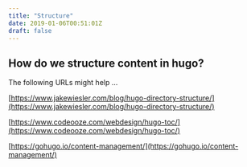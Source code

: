 ```yaml
---
title: "Structure"
date: 2019-01-06T00:51:01Z
draft: false
---
```

## How do we structure content in hugo?

The following URLs might help ...

[https://www.jakewiesler.com/blog/hugo-directory-structure/](https://www.jakewiesler.com/blog/hugo-directory-structure/)

[https://www.codeooze.com/webdesign/hugo-toc/](https://www.codeooze.com/webdesign/hugo-toc/)

[https://gohugo.io/content-management/](https://gohugo.io/content-management/)


